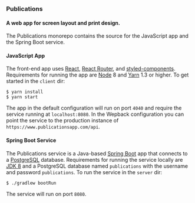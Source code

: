### Publications

#### A web app for screen layout and print design.

The Publications monorepo contains the source for the JavaScript app and the Spring Boot service.

#### JavaScript App

The front-end app uses [React](https://reactjs.org), [React Router](https://reacttraining.com/react-router/), and [styled-components](https://www.styled-components.com). Requirements for running the app are [Node](https://nodejs.org/) 8 and [Yarn](https://yarnpkg.com/) 1.3 or higher. To get started in the `client` dir:

```
$ yarn install
$ yarn start
```

The app in the default configuration will run on port `4040` and require the service running at `localhost:8080`. In the Wepback configuration you can point the service to the production instance of `https://www.publicationsapp.com/api`.

#### Spring Boot Service

The Publications service is a Java-based [Spring Boot](https://projects.spring.io/spring-boot/) app that connects to a [PostgreSQL](https://www.postgresql.org) database. Requirements for running the service locally are [JDK 8](http://www.oracle.com/technetwork/java/javase/downloads/jdk8-downloads-2133151.html) and a PostgreSQL database named `publications` with the username and password `publications`. To run the service in the `server` dir:

```
$ ./gradlew bootRun
```

The service will run on port `8080`.
